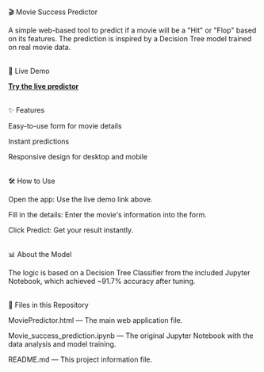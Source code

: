🎬 Movie Success Predictor <br>

A simple web-based tool to predict if a movie will be a "Hit" or "Flop" based on its features. The prediction is inspired by a Decision Tree model trained on real movie data.

<br>
🚀 Live Demo

[**Try the live predictor**](https://abhinav1551.github.io/Movie-success-predictor/MoviePredictor.html)



<br>
✨ Features

Easy-to-use form for movie details

Instant predictions

Responsive design for desktop and mobile

<br>
🛠️ How to Use

Open the app: Use the live demo link above.

Fill in the details: Enter the movie's information into the form.

Click Predict: Get your result instantly.

<br>
📊 About the Model

The logic is based on a Decision Tree Classifier from the included Jupyter Notebook, which achieved ~91.7% accuracy after tuning.

<br>
📁 Files in this Repository

MoviePredictor.html — The main web application file.

Movie_success_prediction.ipynb — The original Jupyter Notebook with the data analysis and model training.

README.md — This project information file.


